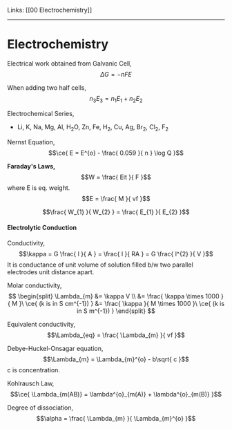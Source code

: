 Links: [[00 Electrochemistry]] 
___
# Electrochemistry
Electrical work obtained from Galvanic Cell,
$$\Delta G = -nFE$$

When adding two half cells,
$$n_{3}E_{3} = n_{1}E_{1} + n_{2}E_{2}$$

Electrochemical Series,
- Li, K, Na, Mg, Al, H$_{2}$O, Zn, Fe, H$_{2}$, Cu, Ag, Br$_{2}$, Cl$_{2}$, F$_{2}$

Nernst Equation,
$$\ce{ E = E^{o} - \frac{ 0.059 }{ n } \log Q }$$

**Faraday's Laws,**
$$W = \frac{ Eit }{ F }$$
where E is eq. weight.
$$E = \frac{ M }{ vf }$$

$$\frac{ W_{1} }{ W_{2} } = \frac{ E_{1} }{ E_{2} }$$

#### Electrolytic Conduction
Conductivity,
$$\kappa = G \frac{ l }{ A } = \frac{ l }{ RA } = G \frac{ l^{2} }{ V }$$
It is conductance of unit volume of solution filled b/w two parallel electrodes unit distance apart. 

Molar conductivity,
$$
\begin{split}
\Lambda_{m} &= \kappa V \\
&= \frac{ \kappa \times 1000 }{ M }\ \ce{ (k is in S cm^{-1}) }
&= \frac{ \kappa }{ M \times 1000 }\ \ce{ (k is in S m^{-1}) }
\end{split}
$$

Equivalent conductivity,
$$\Lambda_{eq} = \frac{ \Lambda_{m} }{ vf }$$

Debye-Huckel-Onsagar equation,
$$\Lambda_{m} = \Lambda_{m}^{o} - b\sqrt{ c }$$
c is concentration.

Kohlrausch Law,
$$\ce{ \Lambda_{m(AB)} = \lambda^{o}_{m(A)} + \lambda^{o}_{m(B)} }$$

Degree of dissociation,
$$\alpha = \frac{ \Lambda_{m} }{ \Lambda_{m}^{o} }$$
